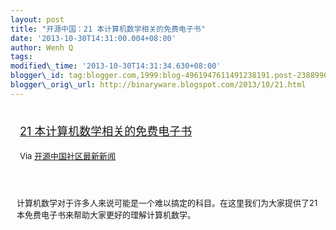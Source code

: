 ```yaml
--- 
layout: post 
title: "开源中国：21 本计算机数学相关的免费电子书"
date: '2013-10-30T14:31:00.004+08:00' 
author: Wenh Q
tags:
modified\_time: '2013-10-30T14:31:34.630+08:00' 
blogger\_id: tag:blogger.com,1999:blog-4961947611491238191.post-2388990296379259660
blogger\_orig\_url: http://binaryware.blogspot.com/2013/10/21.html
---
```

<div style="margin: 10px; padding: 5px;">

<div style="font-size: 18px;">

[21
本计算机数学相关的免费电子书](http://www.oschina.net/translate/21-free-books-on-computer-mathematics)

</div>

<div style="font-size: 13px;">

Via [开源中国社区最新新闻](http://www.oschina.net/?from=rss)

</div>

</div>

<div style="font-size: 13px; padding: 15px 0 10px 10px;">

计算机数学对于许多人来说可能是一个难以搞定的科目。在这里我们为大家提供了21本免费电子书来帮助大家更好的理解计算机数学。

</div>

